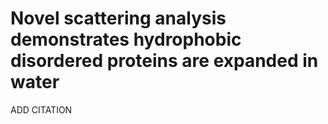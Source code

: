 # Novel scattering analysis demonstrates hydrophobic disordered proteins are expanded in water

ADD CITATION



